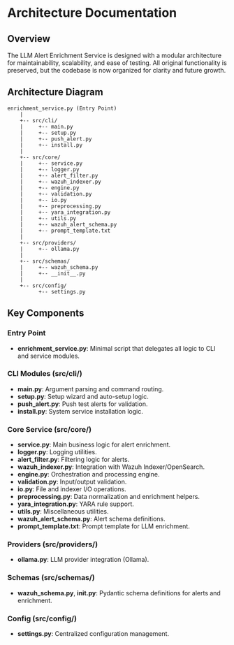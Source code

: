 # Architecture Documentation

## Overview

The LLM Alert Enrichment Service is designed with a modular architecture for maintainability, scalability, and ease of testing. All original functionality is preserved, but the codebase is now organized for clarity and future growth.

## Architecture Diagram

```
enrichment_service.py (Entry Point)
    |
    +-- src/cli/
    |     +-- main.py
    |     +-- setup.py
    |     +-- push_alert.py
    |     +-- install.py
    |
    +-- src/core/
    |     +-- service.py
    |     +-- logger.py
    |     +-- alert_filter.py
    |     +-- wazuh_indexer.py
    |     +-- engine.py
    |     +-- validation.py
    |     +-- io.py
    |     +-- preprocessing.py
    |     +-- yara_integration.py
    |     +-- utils.py
    |     +-- wazuh_alert_schema.py
    |     +-- prompt_template.txt
    |
    +-- src/providers/
    |     +-- ollama.py
    |
    +-- src/schemas/
    |     +-- wazuh_schema.py
    |     +-- __init__.py
    |
    +-- src/config/
          +-- settings.py
```

## Key Components

### Entry Point
- **enrichment_service.py**: Minimal script that delegates all logic to CLI and service modules.

### CLI Modules (src/cli/)
- **main.py**: Argument parsing and command routing.
- **setup.py**: Setup wizard and auto-setup logic.
- **push_alert.py**: Push test alerts for validation.
- **install.py**: System service installation logic.

### Core Service (src/core/)
- **service.py**: Main business logic for alert enrichment.
- **logger.py**: Logging utilities.
- **alert_filter.py**: Filtering logic for alerts.
- **wazuh_indexer.py**: Integration with Wazuh Indexer/OpenSearch.
- **engine.py**: Orchestration and processing engine.
- **validation.py**: Input/output validation.
- **io.py**: File and indexer I/O operations.
- **preprocessing.py**: Data normalization and enrichment helpers.
- **yara_integration.py**: YARA rule support.
- **utils.py**: Miscellaneous utilities.
- **wazuh_alert_schema.py**: Alert schema definitions.
- **prompt_template.txt**: Prompt template for LLM enrichment.

### Providers (src/providers/)
- **ollama.py**: LLM provider integration (Ollama).

### Schemas (src/schemas/)
- **wazuh_schema.py**, **__init__.py**: Pydantic schema definitions for alerts and enrichment.

### Config (src/config/)
- **settings.py**: Centralized configuration management.




